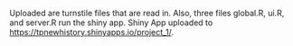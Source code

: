 Uploaded are turnstile files that are read in.
Also, three files global.R, ui.R, and server.R run the shiny app. 
Shiny App uploaded to https://tpnewhistory.shinyapps.io/project_1/. 
